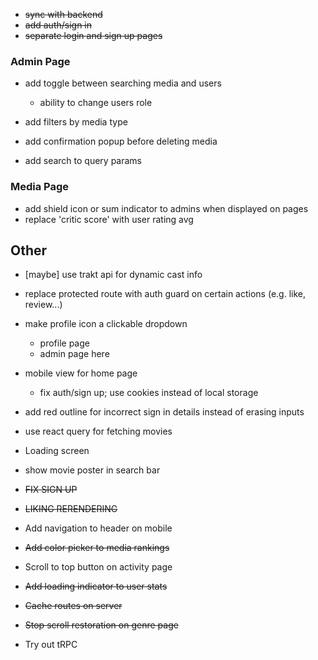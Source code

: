 - ~~sync with backend~~
- ~~add auth/sign in~~
- ~~separate login and sign up pages~~

### Admin Page

- add toggle between searching media and users

  - ability to change users role

- add filters by media type
- add confirmation popup before deleting media
- add search to query params

### Media Page

- add shield icon or sum indicator to admins when displayed on pages
- replace 'critic score' with user rating avg

## Other

- [maybe] use trakt api for dynamic cast info

- replace protected route with auth guard on certain actions (e.g. like, review...)

- make profile icon a clickable dropdown

  - profile page
  - admin page here

- mobile view for home page

  - fix auth/sign up; use cookies instead of local storage

- add red outline for incorrect sign in details instead of erasing inputs
- use react query for fetching movies
- Loading screen
- show movie poster in search bar

- ~~FIX SIGN UP~~
- ~~LIKING RERENDERING~~

- Add navigation to header on mobile
- ~~Add color picker to media rankings~~
- Scroll to top button on activity page
- ~~Add loading indicator to user stats~~
- ~~Cache routes on server~~
- ~~Stop scroll restoration on genre page~~
- Try out tRPC
